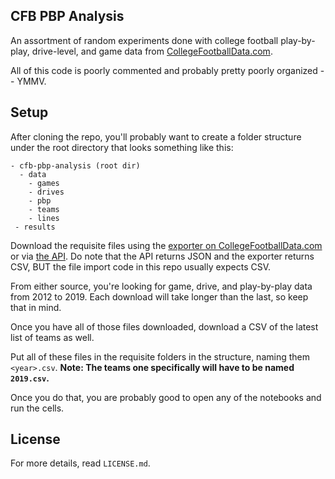 CFB PBP Analysis
---

An assortment of random experiments done with college football play-by-play, drive-level, and game data from [CollegeFootballData.com](https://collegefootballdata.com).

All of this code is poorly commented and probably pretty poorly organized -- YMMV.

## Setup

After cloning the repo, you'll probably want to create a folder structure under the root directory that looks something like this:
```
- cfb-pbp-analysis (root dir)
  - data
    - games
    - drives
    - pbp
    - teams
    - lines
 - results
```

Download the requisite files using the [exporter on CollegeFootballData.com](https://collegefootballdata.com/exporter) or via [the API](https://api.collegefootballdata.com). Do note that the API returns JSON and the exporter returns CSV, BUT the file import code in this repo usually expects CSV.

From either source, you're looking for game, drive, and play-by-play data from 2012 to 2019. Each download will take longer than the last, so keep that in mind.

Once you have all of those files downloaded, download a CSV of the latest list of teams as well.

Put all of these files in the requisite folders in the structure, naming them `<year>.csv`. **Note: The teams one specifically will have to be named `2019.csv`.**

Once you do that, you are probably good to open any of the notebooks and run the cells.

## License

For more details, read `LICENSE.md`.
